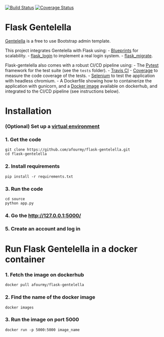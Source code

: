 [![Build Status](https://travis-ci.org/afourmy/flask-gentelella.svg?branch=master)](https://travis-ci.org/afourmy/flask-gentelella)
[![Coverage Status](https://coveralls.io/repos/github/afourmy/flask-gentelella/badge.svg?branch=master)](https://coveralls.io/github/afourmy/flask-gentelella?branch=develop)

# Flask Gentelella

[Gentelella](https://github.com/puikinsh/gentelella) is a free to use Bootstrap admin template.

This project integrates Gentelella with Flask using: 
    - [Blueprints](http://flask.pocoo.org/docs/0.12/blueprints/) for scalability.
    - [flask_login](https://flask-login.readthedocs.io/en/latest/) to implement a real login system.
    - [flask_migrate](https://flask-migrate.readthedocs.io/en/latest/).

Flask-gentelella also comes with a robust CI/CD pipeline using:
    - The [Pytest](https://docs.pytest.org/en/latest/) framework for the test suite (see the `tests` folder).
    - [Travis CI](https://travis-ci.org/afourmy/flask-gentelella)
    - [Coverage](https://coveralls.io/github/afourmy/flask-gentelella) to measure the code coverage of the tests.
    - [Selenium](https://www.seleniumhq.org/) to test the application with headless chromium.
    - A Dockerfile showing how to containerize the application with gunicorn, and a [Docker image](https://hub.docker.com/r/afourmy/flask-gentelella/) available on dockerhub, and integrated to the CI/CD pipeline (see instructions below).

# Installation

### (Optional) Set up a [virtual environment](https://docs.python.org/3/library/venv.html) 

### 1. Get the code
    git clone https://github.com/afourmy/flask-gentelella.git
    cd flask-gentelella

### 2. Install requirements 
    pip install -r requirements.txt

### 3. Run the code
    cd source
    python app.py

### 4. Go the http://127.0.0.1:5000/

### 5. Create an account and log in

# Run Flask Gentelella in a docker container

### 1. Fetch the image on dockerhub
    docker pull afourmy/flask-gentelella

### 2. Find the name of the docker image
    docker images

### 3. Run the image on port 5000
    docker run -p 5000:5000 image_name
